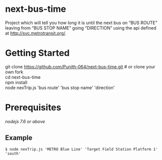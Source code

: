 # next-bus-time
Project which will tell you how long it is until the next bus on “BUS ROUTE” leaving from “BUS STOP NAME” going “DIRECTION” using the api defined at http://svc.metrotransit.org/.

# Getting Started 

git clone https://github.com/Punith-064/next-bus-time.git # or clone your own fork </br>
cd next-bus-time </br>
npm install       </br>
node nexTrip.js  'bus route'   'bus stop name'   'direction' 
  
#  Prerequisites
###### nodejs 7.6 or above 

## Example
```
$ node nexTrip.js 'METRO Blue Line' 'Target Field Station Platform 1' 'south'
```
